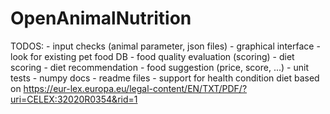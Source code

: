 # OpenAnimalNutrition

TODOS:
    - input checks (animal parameter, json files)
    - graphical interface
    - look for existing pet food DB
    - food quality evaluation (scoring)
    - diet scoring
    - diet recommendation
    - food suggestion (price, score, ...)
    - unit tests
    - numpy docs
    - readme files
    - support for health condition diet based on https://eur-lex.europa.eu/legal-content/EN/TXT/PDF/?uri=CELEX:32020R0354&rid=1
